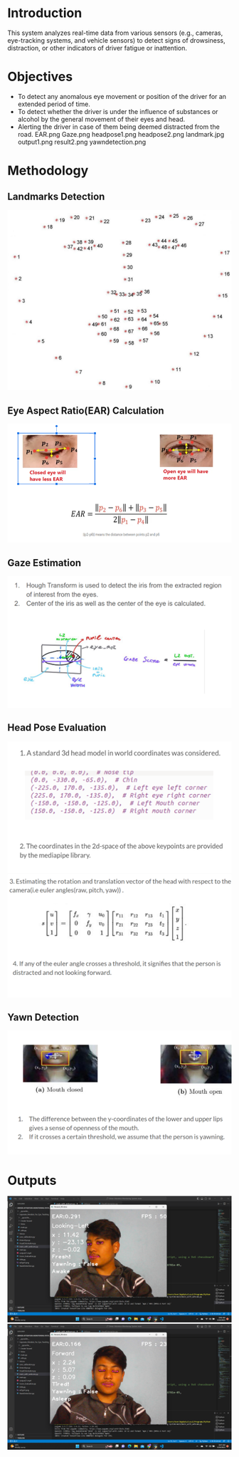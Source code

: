 # Introduction

This system analyzes real-time data from various sensors (e.g., cameras, eye-tracking systems, and vehicle sensors) to detect signs of drowsiness, distraction, or other indicators of driver fatigue or inattention.

# Objectives
+ To detect any anomalous eye movement or position of the driver for an extended period of time.
+ To detect whether the driver is under the influence of substances or alcohol by the general movement of their eyes and head.
+ Alerting the driver in case of them being deemed distracted from the road.
EAR.png  Gaze.png  headpose1.png  headpose2.png  landmark.jpg  output1.png  result2.png  yawndetection.png
# Methodology
## Landmarks Detection
![Landmarks](images/landmark.jpg)
## Eye Aspect Ratio(EAR) Calculation
![EAR](images/EAR.png)
## Gaze Estimation
![Gaze](images/Gaze.png)
## Head Pose Evaluation
![Head Pose](images/headpose1.png)
![Head Pose](images/headpose2.png)
## Yawn Detection
![Yawn](images/yawndetection.png)

# Outputs
![Result 1](images/output1.png)
![Result 2](images/result2.png)

